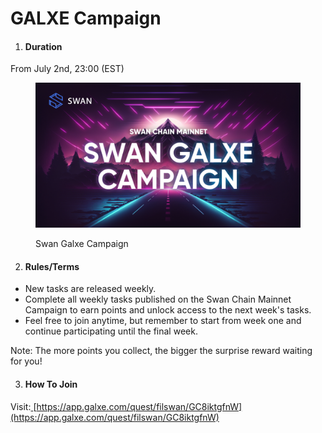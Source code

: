 # GALXE Campaign

1. #### Duration

From July 2nd, 23:00 (EST)

<figure><img src="../.gitbook/assets/MicrosoftTeams-image (7).png" alt=""><figcaption><p>Swan Galxe Campaign</p></figcaption></figure>

2. #### Rules/Terms

* New tasks are released weekly.
* Complete all weekly tasks published on the Swan Chain Mainnet Campaign to earn points and unlock access to the next week's tasks.
* Feel free to join anytime, but remember to start from week one and continue participating until the final week.&#x20;

Note: The more points you collect, the bigger the surprise reward waiting for you!

3. #### How To Join

Visit:[ ](https://app.galxe.com/quest/filswan/GCCQuthxve)[https://app.galxe.com/quest/filswan/GC8iktgfnW](https://app.galxe.com/quest/filswan/GC8iktgfnW)
